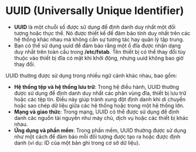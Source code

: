 # UUID (Universally Unique Identifier)
- **UUID** là một chuỗi số được sử dụng để định danh duy nhất một đối tượng hoặc thực thể. Nó được thiết kế để đảm bảo tính duy nhất trên các hệ thống khác nhau mà không cần sự tương tác hay quản lý tập trung.
- Bạn có thể sử dụng uuid để đảm bảo rằng một ổ đĩa được nhận dạng duy nhất trên toàn cầu trong **/etc/fstab**. Tên thiết bị có thể thay đổi tùy thuộc vào thiết bị đĩa có mặt khi khởi động, nhưng uuid không bao giờ thay đổi.

UUID thường được sử dụng trong nhiều ngữ cảnh khác nhau, bao gồm:
- **Hệ thống tệp và hệ thống lưu trữ**: Trong hệ điều hành, UUID thường được sử dụng để định danh duy nhất các phân vùng đĩa, thiết bị lưu trữ hoặc các tệp tin. Điều này giúp tránh xung đột định danh khi di chuyển hoặc sao chép dữ liệu giữa các hệ thống hoặc trong một hệ thống lớn.
- **Mạng và giao thức**: Trong mạng, UUID có thể được sử dụng để định danh các nguồn tài nguyên như máy chủ, dịch vụ hoặc các thiết bị khác nhau.
- **Ứng dụng và phần mềm**: Trong phần mềm, UUID thường được sử dụng như một cách để đảm bảo mỗi đối tượng được tạo ra hoặc được định danh (ví dụ: ID của một bản ghi trong cơ sở dữ liệu).
